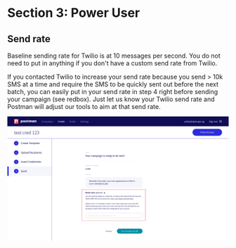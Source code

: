 # Section 3: Power User

## Send rate
Baseline sending rate for Twilio is at 10 messages per second. You do not need to put in anything if you don't have a custom send rate from Twilio. 

If you contacted Twilio to increase your send rate because you send > 10k SMS at a time and require the SMS to be quickly sent out before the next batch, you can easily put in your send rate in step 4 right before sending your campaign (see redbox). Just let us know your Twilio send rate and Postman will adjust our tools to aim at that send rate. 

![send rate](./assets/sendrate.jpg)

